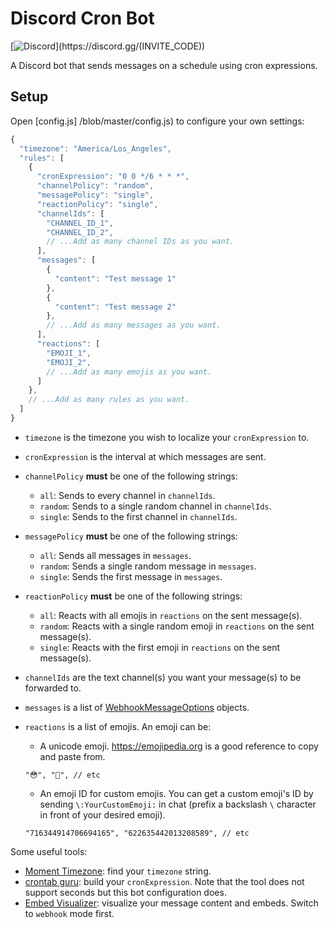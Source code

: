 # Discord Cron Bot

[![Discord](https://discordapp.com/api/guilds/(GUILD_ID)/embed.png)](https://discord.gg/(INVITE_CODE)) 

A Discord bot that sends messages on a schedule using cron expressions.

## Setup

Open [config.js] /blob/master/config.js) to configure your own settings:

```js
{
  "timezone": "America/Los_Angeles",
  "rules": [
    {
      "cronExpression": "0 0 */6 * * *",
      "channelPolicy": "random",
      "messagePolicy": "single",
      "reactionPolicy": "single",
      "channelIds": [
        "CHANNEL_ID_1",
        "CHANNEL_ID_2",
        // ...Add as many channel IDs as you want.
      ],
      "messages": [
        {
          "content": "Test message 1"
        },
        {
          "content": "Test message 2"
        },
        // ...Add as many messages as you want.
      ],
      "reactions": [
        "EMOJI_1",
        "EMOJI_2",
        // ...Add as many emojis as you want.
      ]
    },
    // ...Add as many rules as you want.
  ]
}
```

- `timezone` is the timezone you wish to localize your `cronExpression` to.
- `cronExpression` is the interval at which messages are sent.
- `channelPolicy` **must** be one of the following strings:
  - `all`: Sends to every channel in `channelIds`.
  - `random`: Sends to a single random channel in `channelIds`.
  - `single`: Sends to the first channel in `channelIds`.
- `messagePolicy` **must** be one of the following strings:
  - `all`: Sends all messages in `messages`.
  - `random`: Sends a single random message in `messages`.
  - `single`: Sends the first message in `messages`.
- `reactionPolicy` **must** be one of the following strings:
  - `all`: Reacts with all emojis in `reactions` on the sent message(s).
  - `random`: Reacts with a single random emoji in `reactions` on the sent message(s).
  - `single`: Reacts with the first emoji in `reactions` on the sent message(s).
- `channelIds` are the text channel(s) you want your message(s) to be forwarded to.
- `messages` is a list of [WebhookMessageOptions](https://discord.js.org/#/docs/main/master/typedef/WebhookMessageOptions) objects.
- `reactions` is a list of emojis. An emoji can be:

  - A unicode emoji. https://emojipedia.org is a good reference to copy and paste from.

  ```
  "😳", "🥺", // etc
  ```

  - An emoji ID for custom emojis. You can get a custom emoji's ID by sending `\:YourCustomEmoji:` in chat (prefix a backslash `\` character in front of your desired emoji).

  ```
  "716344914706694165", "622635442013208589", // etc
  ```

Some useful tools:

- [Moment Timezone](https://momentjs.com/timezone): find your `timezone` string.
- [crontab guru](https://crontab.guru): build your `cronExpression`. Note that the tool does not support seconds but this bot configuration does.
- [Embed Visualizer](https://leovoel.github.io/embed-visualizer): visualize your message content and embeds. Switch to `webhook` mode first.